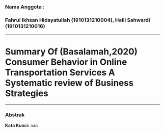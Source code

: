 ### Nama Anggota :
### Fahrul Ikhsan Hidayatullah (1910131210004), Haili Sahwardi (1910131210016)
---
# Summary Of (Basalamah,2020) Consumer Behavior in Online Transportation Services A Systematic review of Business Strategies
---

### Abstrak


__Kata Kunci:__ aaa
